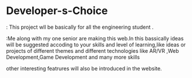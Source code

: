 # Developer-s-Choice


: This project wll be basically for all the engineering student .

:Me along with  my one senior are making this web.In this bassically ideas will be suggested accoding to your skills and level of learning,like ideas or projects of different themes and different technologies like AR/VR ,Web Development,Game Development and many more skills

other interesting featrures will also be introduced in the website.

